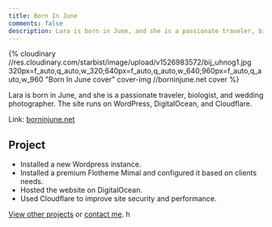 ```yaml
---
title: Born In June
comments: false
description: Lara is born in June, and she is a passionate traveler, biologist, and wedding photographer. The site runs on WordPress, DigitalOcean, and Cloudflare.
---
```


{% cloudinary //res.cloudinary.com/starbist/image/upload/v1526983572/bij_uhnog1.jpg 320px=f_auto,q_auto,w_320;640px=f_auto,q_auto,w_640;960px=f_auto,q_auto,w_960 "Born In June cover" cover-img //borninjune.net cover %}

Lara is born in June, and she is a passionate traveler, biologist, and wedding photographer. The site runs on WordPress, DigitalOcean, and Cloudflare.

Link: [borninjune.net](//borninjune.net)

## Project

- Installed a new Wordpress instance.
- Installed a premium Flotheme Mimal and configured it based on clients needs.
- Hosted the website on DigitalOcean.
- Used Cloudflare to improve site security and performance.

[View other projects](/portfolio/) or [contact me](/about-me/).
h
